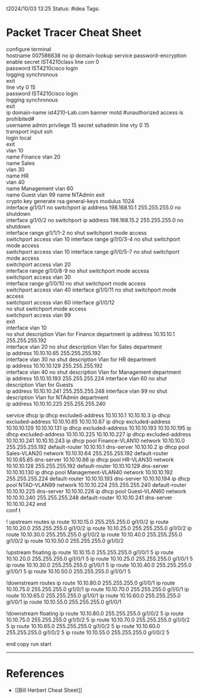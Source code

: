  t2024/10/03 13:25
Status: #idea
Tags:

# Packet Tracer Cheat Sheet

configure terminal  
hostname 007586638
no ip domain-lookup
service password-encryption  
enable secret IST4210class
line con 0  
password IST4210cisco
login  
logging synchronous  
exit  
line vty 0 15  
password IST4210cisco
login  
logging synchronous  
exit  
ip domain-name ist4210-Lab.com 
banner motd #unauthorized access is prohibited#  
username admin privilege 15 secret sshadmin
line vty 0 15  
transport input ssh  
login local  
exit  
vlan 10  
name Finance 
vlan 20  
name Sales  
vlan 30  
name HR  
vlan 40  
name Management 
vlan 60  
name Guest
vlan 99 
name NTAdmin 
exit  
crypto key generate rsa general-keys modulus 1024  
interface gi1/0/1
no switchport
ip address 198.168.10.1 255.255.255.0
no shutdown  
interface gi1/0/2
no switchport
ip address 198.168.15.2 255.255.255.0
no shutdown  
interface range gi1/1/1-2
no shut
switchport mode access  
switchport access vlan 10
interface range gi1/0/3-4
no shut
switchport mode access  
switchport access vlan 10
interface range gi1/0/5-7
no shut
switchport mode access  
switchport access vlan 20  
interface range gi1/0/8-9
no shut
switchport mode access  
switchport access vlan 30  
interface range gi1/0/10
no shut
switchport mode access  
switchport access vlan 40
interface gi1/0/11
no shut
switchport mode access  
switchport access vlan 60
interface gi1/0/12  
no shut
switchport mode access  
switchport access vlan 99  
exit  
interface vlan 10  
no shut
description Vlan for Finance department
ip address 10.10.10.1 255.255.255.192  
interface vlan 20
no shut
description Vlan for Sales department  
ip address 10.10.10.65 255.255.255.192  
interface vlan 30
no shut
description Vlan for HR department  
ip address 10.10.10.129 255.255.255.192  
interface vlan 40
no shut
description Vlan for Management department  
ip address 10.10.10.193 255.255.255.224
interface vlan 60
no shut
description Vlan for Guests  
ip address 10.10.10.241 255.255.255.248
interface vlan 99
no shut
description Vlan for NTAdmin department  
ip address 10.10.10.225 255.255.255.240

service dhcp
ip dhcp excluded-address 10.10.10.1 10.10.10.3
ip dhcp excluded-address 10.10.10.65 10.10.10.67
ip dhcp excluded-address 10.10.10.129 10.10.10.131
ip dhcp excluded-address 10.10.10.193 10.10.10.195
ip dhcp excluded-address 10.10.10.225 10.10.10.227
ip dhcp excluded-address 10.10.10.241 10.10.10.243
ip dhcp pool Finance-VLAN10
network 10.10.10.0 255.255.255.192
default-router 10.10.10.1
dns-server 10.10.10.2
ip dhcp pool Sales-VLAN20
network 10.10.10.64 255.255.255.192
default-router 10.10.65.65
dns-server 10.10.10.66
ip dhcp pool HR-VLAN30
network 10.10.10.128 255.255.255.192
default-router 10.10.10.129
dns-server 10.10.10.130
ip dhcp pool Management-VLAN40
network 10.10.10.192 255.255.255.224
default-router 10.10.10.193
dns-server 10.10.10.194
ip dhcp pool NTAD-VLAN99
network 10.10.10.224 255.255.255.240
default-router 10.10.10.225
dns-server 10.10.10.226
ip dhcp pool Guest-VLAN60
network 10.10.10.240 255.255.255.248
default-router 10.10.10.241
dns-server 10.10.10.242
end  
conf t

! upstream routes 
ip route 10.10.15.0 255.255.255.0 gi1/0/2 
ip route 10.10.20.0 255.255.255.0 gi1/0/2 
ip route 10.10.25.0 255.255.255.0 gi1/0/2 
ip route 10.10.30.0 255.255.255.0 gi1/0/2 
ip route 10.10.40.0 255.255.255.0 gi1/0/2 
ip route 10.10.50.0 255.255.255.0 gi1/0/2 

!upstream floating
ip route 10.10.15.0 255.255.255.0 gi1/0/1 5
ip route 10.10.20.0 255.255.255.0 gi1/0/1 5
ip route 10.10.25.0 255.255.255.0 gi1/0/1 5
ip route 10.10.30.0 255.255.255.0 gi1/0/1 5
ip route 10.10.40.0 255.255.255.0 gi1/0/1 5
ip route 10.10.50.0 255.255.255.0 gi1/0/1 5

!downstream routes
ip route 10.10.80.0 255.255.255.0 gi1/0/1 
ip route 10.10.75.0 255.255.255.0 gi1/0/1 
ip route 10.10.70.0 255.255.255.0 gi1/0/1 
ip route 10.10.65.0 255.255.255.0 gi1/0/1 
ip route 10.10.60.0 255.255.255.0 gi1/0/1 
ip route 10.10.55.0 255.255.255.0 gi1/0/1 

!downstream floating
ip route 10.10.80.0 255.255.255.0 gi1/0/2 5
ip route 10.10.75.0 255.255.255.0 gi1/0/2 5 
ip route 10.10.70.0 255.255.255.0 gi1/0/2 5
ip route 10.10.65.0 255.255.255.0 gi1/0/2 5
ip route 10.10.60.0 255.255.255.0 gi1/0/2 5
ip route 10.10.55.0 255.255.255.0 gi1/0/2 5

end
copy run start






---
# References

- [[Bill Herbert Cheat Sheet]]